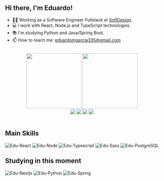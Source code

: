 ## Hi there, I'm Eduardo!

- 👨‍💻 Working as a Software Engineer Fullstack at <a href="https://softdesign.com.br/">SoftDesign</a>.
- 💻 I work with React, Node.js and TypeScript technologies.
- 📚 I'm studying Python and Java/Spring Boot.
- 📫 How to reach me: eduardomgarcia335@gmail.com

##

<div align="center">
  <a href="https://github.com/Edu-Garcia">
  <img height="180em" src="https://github-readme-stats.vercel.app/api?username=edu-garcia&show_icons=true&theme=transparent&layout=compact"/>
  <img height="180em" src="https://github-readme-stats.vercel.app/api/top-langs/?username=edu-garcia&theme=transparent&layout=compact"/>
  <div>
    <a href="https://www.linkedin.com/in/eduardomellogarcia/" target="_blank"><img src="https://img.shields.io/badge/-LinkedIn-%230077B5?style=for-the-badge&logo=linkedin&logoColor=white" target="_blank"></a> 
    <a href="https://www.instagram.com/duds.mg" target="_blank"><img src="https://img.shields.io/badge/-Instagram-%23E4405F?style=for-the-badge&logo=instagram&logoColor=white" target="_blank"></a>
    <a href="https://discordapp.com/users/683141289793028159" target="_blank"><img src="https://img.shields.io/badge/Discord-7289DA?style=for-the-badge&logo=discord&logoColor=white" target="_blank"></a> 
    <a href = "mailto:eduardomgarcia335@gmail.com"><img src="https://img.shields.io/badge/Gmail-D14836?style=for-the-badge&logo=gmail&logoColor=white" target="_blank"></a>
  </div>
</div>
 
<div style="display: inline_block"><br>
  <h2>Main Skills</h2>
  <img align="center" alt="Edu-React" src="https://img.shields.io/badge/-React-0D1117?style=for-the-badge&logo=react">
  <img align="center" alt="Edu-Node" src="https://img.shields.io/badge/-Node.js-0D1117?style=for-the-badge&logo=node.js">
  <img align="center" alt="Edu-Typescript" src="https://img.shields.io/badge/-Typescript-0D1117?style=for-the-badge&logo=typescript">
  <img align="center" alt="Edu-Sass" src="https://img.shields.io/badge/-Sass-0D1117?style=for-the-badge&logo=sass">
  <img align="center" alt="Edu-PostgreSQL" src="https://img.shields.io/badge/-PostgreSQL-0D1117?style=for-the-badge&logo=postgresql">
  <h2>Studying in this moment</h2>
  <img align="center" alt="Edu-Nestjs" src="https://img.shields.io/badge/-NestJS-0D1117?style=for-the-badge&logo=nestjs&logoColor=E0234E">
  <img align="center" alt="Edu-Python" src="https://img.shields.io/badge/-Python-0D1117?style=for-the-badge&logo=python">
  <img align="center" alt="Edu-Spring" src="https://img.shields.io/badge/-Spring Boot-0D1117?style=for-the-badge&logo=springboot">
<!-- Apenas Icones
  <img align="center" alt="Edu-React" height="30" width="40" src="https://raw.githubusercontent.com/devicons/devicon/master/icons/react/react-original.svg">
  <img align="center" alt="Edu-Node" height="30" width="40" src="https://raw.githubusercontent.com/devicons/devicon/master/icons/nodejs/nodejs-original.svg">
  <img align="center" alt="Edu-Js" height="30" width="40" src="https://raw.githubusercontent.com/devicons/devicon/master/icons/typescript/typescript-plain.svg">
  <img align="center" alt="Edu-HTML" height="30" width="40" src="https://raw.githubusercontent.com/devicons/devicon/master/icons/html5/html5-original.svg">
  <img align="center" alt="Edu-CSS" height="30" width="40" src="https://raw.githubusercontent.com/devicons/devicon/master/icons/css3/css3-original.svg">
 -->
<!--   <img align="right" alt="Edu-photo" height="180" width="180" style="border-radius:50px;" src="https://cdn.discordapp.com/attachments/760327083867373610/950750077289365554/YQ1KEw8qIXmlfdn_QJe-7bDFl6ow_1Lv8oDA6_lq1vbQgmRTtBeAilYiyl-GymdGhwmdId4dkm_kzm4dQuNTrHgdXC5K7BQZ-oo7Wcd1YOT8MABiOIAhFoqYIEfkqBqcTXlQ14bGtDkNuRQGqAFt88a3xcHcKp3xv2jORL39ad2S1HL3T73-lZG2TT1ekpeCqYuRBPw6a2xu3S2rq4gxVSD98w51B8Yh-IzzR1y0S_nemMLxe_LHuHt0U5UIeb5t5yemLEcG6rLcMtP4gVE385ePuC6SzaOX93r0pSgZUwGGxCJZgWuyEoqEugF5UHj6hKVDBVdecfkqEkBUMRWzUvn6_5tpXulysELkA5JezEMZc-CwXnZ9TSybL7XQDCMSAUSRfiacu8U00K3-il3uoySqhSTDcfoUhDWaqLsHR_vqAsGzsR7iq8HTuIpXMbTBxnxT8iuOlyQCQWP4A_1RoSZ3dRgGLld4IMS2V9FNa_-t3rOvNpEsDWu5cUQP.png"> -->
</div>
